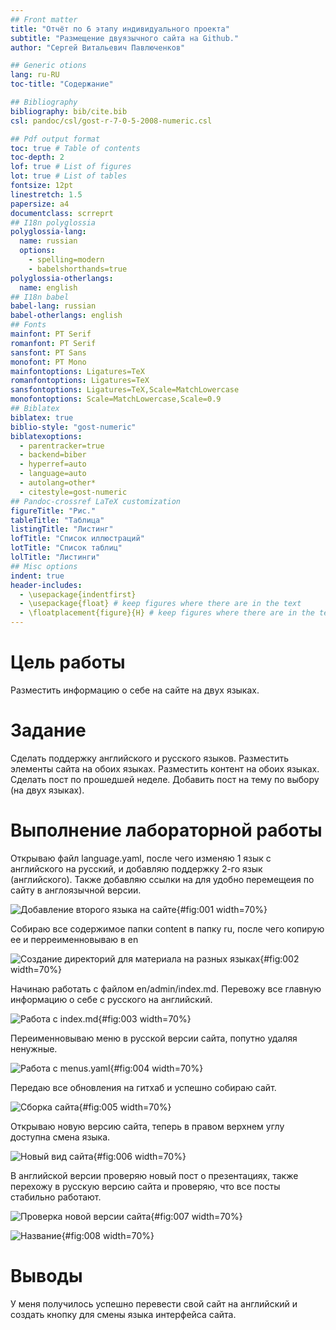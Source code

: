 ```yaml
---
## Front matter
title: "Отчёт по 6 этапу индивидуального проекта"
subtitle: "Размещение двуязычного сайта на Github."
author: "Сергей Витальевич Павлюченков"

## Generic otions
lang: ru-RU
toc-title: "Содержание"

## Bibliography
bibliography: bib/cite.bib
csl: pandoc/csl/gost-r-7-0-5-2008-numeric.csl

## Pdf output format
toc: true # Table of contents
toc-depth: 2
lof: true # List of figures
lot: true # List of tables
fontsize: 12pt
linestretch: 1.5
papersize: a4
documentclass: scrreprt
## I18n polyglossia
polyglossia-lang:
  name: russian
  options:
	- spelling=modern
	- babelshorthands=true
polyglossia-otherlangs:
  name: english
## I18n babel
babel-lang: russian
babel-otherlangs: english
## Fonts
mainfont: PT Serif
romanfont: PT Serif
sansfont: PT Sans
monofont: PT Mono
mainfontoptions: Ligatures=TeX
romanfontoptions: Ligatures=TeX
sansfontoptions: Ligatures=TeX,Scale=MatchLowercase
monofontoptions: Scale=MatchLowercase,Scale=0.9
## Biblatex
biblatex: true
biblio-style: "gost-numeric"
biblatexoptions:
  - parentracker=true
  - backend=biber
  - hyperref=auto
  - language=auto
  - autolang=other*
  - citestyle=gost-numeric
## Pandoc-crossref LaTeX customization
figureTitle: "Рис."
tableTitle: "Таблица"
listingTitle: "Листинг"
lofTitle: "Список иллюстраций"
lotTitle: "Список таблиц"
lolTitle: "Листинги"
## Misc options
indent: true
header-includes:
  - \usepackage{indentfirst}
  - \usepackage{float} # keep figures where there are in the text
  - \floatplacement{figure}{H} # keep figures where there are in the text
---
```


# Цель работы

Разместить информацию о себе на сайте на двух языках.


# Задание

Сделать поддержку английского и русского языков.
Разместить элементы сайта на обоих языках.
Разместить контент на обоих языках.
Сделать пост по прошедшей неделе.
Добавить пост на тему по выбору (на двух языках).


# Выполнение лабораторной работы

Открываю файл language.yaml, после чего изменяю 1 язык с английского на русский, и добавляю поддержку 2-го язык (английского). Также добавляю ссылки на для удобно перемещеия по сайту в англоязычной версии. 

![Добавление второго языка на сайте](image/1.png){#fig:001 width=70%}

Собираю все содержимое папки content в папку ru, после чего копирую ее и перреименновываю в en

![Создание директорий для материала на разных языках](image/2.png){#fig:002 width=70%}

Начинаю работать с файлом en/admin/index.md. Перевожу все главную информацию о себе с русского на английский. 

![Работа с index.md ](image/3.png){#fig:003 width=70%}

Переименновываю меню в русской версии сайта, попутно удаляя ненужные.

![Работа с menus.yaml](image/4.png){#fig:004 width=70%}

Передаю все обновления на гитхаб и успешно собираю сайт. 

![Сборка сайта](image/4a.png){#fig:005 width=70%}

Открываю новую версию сайта, теперь в правом верхнем углу доступна смена языка.

![Новый вид сайта](image/5.png){#fig:006 width=70%}

В английской версии проверяю новый пост о презентациях, также перехожу в русскую версию сайта и проверяю, что все посты стабильно работают. 

![Проверка новой версии сайта](image/6.png){#fig:007 width=70%}

![Название](image/7.png){#fig:008 width=70%}

# Выводы


У меня получилось успешно перевести свой сайт на английский и создать кнопку для смены языка интерфейса сайта.
